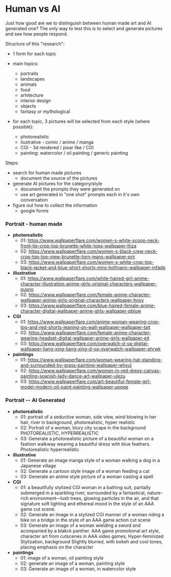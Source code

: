 # Human vs AI

Just how good are we to distinguish between human made art and AI generated one? The only way to test this is to select and generate pictures and see how people respond. 


Structure of this "research": 
- 1 form for each topic
- main topics:
    - portraits
    - landscapes
    - animals
    - food
    - arhitecture
    - interior design
    - objects
    - fantasy or mythological

- for each topic, 3 pictures will be selected from each style (where possible):
    - photorealistic
    - ilustrative - comic / anime / manga
    - CGI - 3d rendered / pixar like / CGI
    - painting: watercolor / oil painting / generic painting 
    

Steps:
- search for human made pictures
    - document the source of the pictures
- generate AI pictures for the category/style 
    - document the prompts they were generated on
    - use art generated in "one shot" prompts each in it's own conversation
- figure out how to collect the information 
    - google forms


### Portrait - human made
- **photorealistic**
    - 01: https://www.wallpaperflare.com/women-s-white-scoop-neck-front-tie-crop-top-brunette-white-tops-wallpaper-thza
    - 02: https://www.wallpaperflare.com/women-s-black-crew-neck-crop-top-top-view-brunette-torn-jeans-wallpaper-prir
    - 03: https://www.wallpaperflare.com/women-s-white-crop-top-black-jacket-and-blue-short-shorts-miro-hofmann-wallpaper-mfadp
- **illustrative**
    - 01: https://www.wallpaperflare.com/white-haired-girl-anime-character-illustration-anime-girls-original-characters-wallpaper-pusno
    - 02: https://www.wallpaperflare.com/female-anime-character-wallpaper-anime-girls-original-characters-wallpaper-hosy
    - 03: https://www.wallpaperflare.com/blue-haired-female-anime-character-digital-wallpaper-anime-girls-wallpaper-pbluw
- **CGI**
    - 01: https://www.wallpaperflare.com/anime-woman-wearing-crop-top-and-red-shorts-leaning-on-wall-wallpaper-wallpaper-tait
    - 02: https://www.wallpaperflare.com/female-anime-character-wearing-headset-digital-wallpaper-anime-girls-wallpaper-eit
    - 03: https://www.wallpaperflare.com/overwatch-d-va-digital-wallpaper-liang-xing-liang-xing-d-va-overwatch-wallpaper-phrwk
- **paintings**
    - 01: https://www.wallpaperflare.com/woman-wearing-hat-standing-and-surrounded-by-grass-painting-wallpaper-whxul
    - 02: https://www.wallpaperflare.com/woman-in-red-dress-canvas-painting-spanish-lady-dance-art-wallpaper-ulezu
    - 03: https://www.wallpaperflare.com/art-beautiful-female-girl-model-modern-oil-paint-painting-wallpaper-uppqe

### Portrait -- AI Generated
- **photorealistic**
    - 01: portrait of a seductive woman, side view, wind blowing in her hair, river in background, photorealistic, hyper realistic
    - 02: Portrait of a woman, blury city scape in the background PHOTOREALISTIC, HYPERREALISTIC
    - 03: Generate a photorealistic picture of a beautiful woman on a fashion walkway wearing a beautiful dress with blue feathers. Photorealistic hyperrealistic 
- **illustrative**
    - 01: Generate an image manga style of a woman walking a dog in a Japanese village
    - 02: Generate a cartoon style image of a woman feeding a cat
    - 03: Generate an anime style picture of a woman casting a spell
- **CGI**
    - 01: a beautifully stylized CGI woman in a bathing suit, partially submerged in a sparkling river, surrounded by a fantastical, nature-rich environment—lush trees, glowing particles in the air, and that signature soft lighting and ethereal mood in the style of an AAA game cut scene.
    - 02: Generate an image in a stylized CGI manner of a woman riding a bike on a bridge in the style of an AAA game action cut scene
    - 03: Generate an image of  a woman wielding a sword and acompanied by a blakck panther. AAA game promotional art style, character art from cutscenes in AAA video games, Hyper-feminized Stylization, background Slightly blurred, with bokeh and cool tones, placing emphasis on the character
- **paintings**
    - 01: image of a woman, oil painting style 
    - 02: generate an image of a woman, painting style 
    - 03: Generate an image of a woman, in watercolor style










